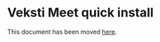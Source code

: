 # Veksti Meet quick install

This document has been moved [here](https://jitsi.github.io/handbook/docs/devops-guide/devops-guide-quickstart).
